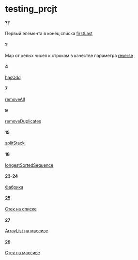 # testing_prcjt

#### ??
Первый элемента в конец списка
[firstLast](https://github.com/AlexeyLunyakov/testing_prcjt/blob/master/src/testt/first_last/FL.java)

#### 2
Map от целых чисел к строкам в качестве параметра
[reverse](https://github.com/AlexeyLunyakov/testing_prcjt/blob/master/src/testt/reverse/rev_map.java)

#### 4
[hasOdd](https://github.com/AlexeyLunyakov/testing_prcjt/blob/master/src/testt/has_odd/has_odd.java)

#### 7
[removeAll](https://github.com/AlexeyLunyakov/testing_prcjt/blob/master/src/testt/remove/remove_all.java)

#### 9
[removeDuplicates](https://github.com/AlexeyLunyakov/testing_prcjt/blob/master/src/testt/rem_duplic/rem_dup.java)

#### 15
[splitStack](https://github.com/AlexeyLunyakov/testing_prcjt/blob/master/src/testt/split_stack/SplitingStack.java)

#### 18
[longestSortedSequence](https://github.com/AlexeyLunyakov/testing_prcjt/blob/master/src/testt/long_seq/LSS.java)

#### 23-24
[Фабрика](https://github.com/AlexeyLunyakov/testing_prcjt/tree/master/src/testt/fabric_geom)

#### 25
[Стек на списке](https://github.com/AlexeyLunyakov/testing_prcjt/blob/master/src/testt/stack_list/sdfj.java)

#### 27
[ArrayList на массиве](https://github.com/AlexeyLunyakov/testing_prcjt/blob/master/src/testt/mas_array/ArrayListFromArray.java)

#### 29
[Стек на массиве](https://github.com/AlexeyLunyakov/testing_prcjt/blob/master/src/testt/mas_stack/StackFromArray.java)

#### 
